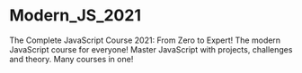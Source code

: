 # Modern_JS_2021
 The Complete JavaScript Course 2021: From Zero to Expert! The modern JavaScript course for everyone! Master JavaScript with projects, challenges and theory. Many courses in one!

